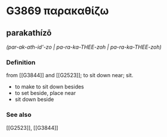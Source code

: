 # G3869 παρακαθίζω

## parakathízō

_(par-ak-ath-id'-zo | pa-ra-ka-THEE-zoh | pa-ra-ka-THEE-zoh)_

### Definition

from [[G3844]] and [[G2523]]; to sit down near; sit.

- to make to sit down besides
- to set beside, place near
- sit down beside

### See also

[[G2523]], [[G3844]]

